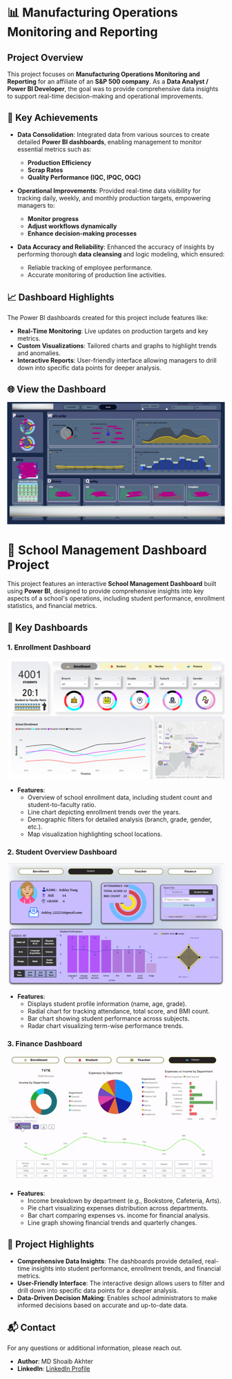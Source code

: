 # 📊 Manufacturing Operations Monitoring and Reporting

## Project Overview

This project focuses on **Manufacturing Operations Monitoring and Reporting** for an affiliate of an **S&P 500 company**. As a **Data Analyst / Power BI Developer**, the goal was to provide comprehensive data insights to support real-time decision-making and operational improvements.

## 🚀 Key Achievements

- **Data Consolidation**: Integrated data from various sources to create detailed **Power BI dashboards**, enabling management to monitor essential metrics such as:
  - **Production Efficiency**
  - **Scrap Rates**
  - **Quality Performance (IQC, IPQC, OQC)**

- **Operational Improvements**: Provided real-time data visibility for tracking daily, weekly, and monthly production targets, empowering managers to:
  - **Monitor progress**
  - **Adjust workflows dynamically**
  - **Enhance decision-making processes**

- **Data Accuracy and Reliability**: Enhanced the accuracy of insights by performing thorough **data cleansing** and logic modeling, which ensured:
  - Reliable tracking of employee performance.
  - Accurate monitoring of production line activities.

## 📈 Dashboard Highlights

The Power BI dashboards created for this project include features like:

- **Real-Time Monitoring**: Live updates on production targets and key metrics.
- **Custom Visualizations**: Tailored charts and graphs to highlight trends and anomalies.
- **Interactive Reports**: User-friendly interface allowing managers to drill down into specific data points for deeper analysis.

## 🌐 View the Dashboard

![Dashboard Preview](https://github.com/nuhash-cell/Dashboards/blob/main/Project%20for%20a%20S%26P%20500%20company.png)


# 🏫 School Management Dashboard Project

This project features an interactive **School Management Dashboard** built using **Power BI**, designed to provide comprehensive insights into key aspects of a school's operations, including student performance, enrollment statistics, and financial metrics.

## 🚀 Key Dashboards

### 1. Enrollment Dashboard

![Enrollment Dashboard](https://github.com/nuhash-cell/Dashboards/blob/main/School%20Dash.png)

- **Features**:
  - Overview of school enrollment data, including student count and student-to-faculty ratio.
  - Line chart depicting enrollment trends over the years.
  - Demographic filters for detailed analysis (branch, grade, gender, etc.).
  - Map visualization highlighting school locations.
 
### 2. Student Overview Dashboard

![Student Overview Dashboard](https://github.com/nuhash-cell/Dashboards/blob/main/School%20Dash_2.png)

- **Features**:
  - Displays student profile information (name, age, grade).
  - Radial chart for tracking attendance, total score, and BMI count.
  - Bar chart showing student performance across subjects.
  - Radar chart visualizing term-wise performance trends.

### 3. Finance Dashboard

![Finance Dashboard GIF](https://github.com/nuhash-cell/Dashboards/blob/main/Finance.gif)

- **Features**:
  - Income breakdown by department (e.g., Bookstore, Cafeteria, Arts).
  - Pie chart visualizing expenses distribution across departments.
  - Bar chart comparing expenses vs. income for financial analysis.
  - Line graph showing financial trends and quarterly changes.

## 📝 Project Highlights

- **Comprehensive Data Insights**: The dashboards provide detailed, real-time insights into student performance, enrollment trends, and financial metrics.
- **User-Friendly Interface**: The interactive design allows users to filter and drill down into specific data points for a deeper analysis.
- **Data-Driven Decision Making**: Enables school administrators to make informed decisions based on accurate and up-to-date data.


## 📬 Contact

For any questions or additional information, please reach out.

- **Author**: MD Shoaib Akhter
- **LinkedIn**: [LinkedIn Profile](https://www.linkedin.com/in/md-shoaib-akhter/)

